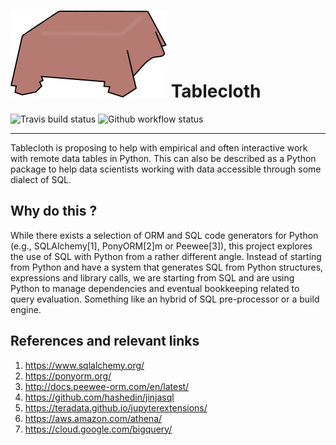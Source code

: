 # ![GitHub Logo](logo.png) Tablecloth

![Travis build status](https://travis-ci.com/lgautier/tablecloth.svg?token=xf7sgesS9RQ1p1iLDXo9&branch=master)
![Github workflow status](https://github.com/rpy2/rpy2/workflows/Python%20package/badge.svg)

---

Tablecloth is proposing to help with empirical and often interactive work with remote data tables in Python.
This can also be described as a Python package to help data scientists working with data accessible through
some dialect of SQL.

## Why do this ?

While there exists a selection of ORM and SQL code generators for Python (e.g., SQLAlchemy[1], PonyORM[2]m or Peewee[3]),
this project explores the use of SQL with Python from a rather different angle. Instead of starting from Python and
have a system that generates SQL from Python structures, expressions and library calls, we are starting
from SQL and are using Python to manage dependencies and eventual bookkeeping related to query evaluation.
Something like an hybrid of SQL pre-processor or a build engine.

## References and relevant links

1. https://www.sqlalchemy.org/
2. https://ponyorm.org/
3. http://docs.peewee-orm.com/en/latest/
4. https://github.com/hashedin/jinjasql
5. https://teradata.github.io/jupyterextensions/
6. https://aws.amazon.com/athena/
7. https://cloud.google.com/bigquery/

